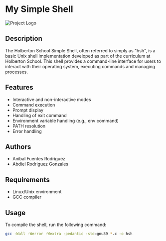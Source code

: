 # My Simple Shell

![Project Logo](https://holbertonschoolpr.com/images/logo_blanco.webp)

## Description

The Holberton School Simple Shell, often referred to simply as "hsh", is a basic Unix shell implementation developed as part of the curriculum at Holberton School. This shell provides a command-line interface for users to interact with their operating system, executing commands and managing processes.

## Features

- Interactive and non-interactive modes
- Command execution
- Prompt display
- Handling of exit command
- Environment variable handling (e.g., env command)
- PATH resolution
- Error handling

## Authors

- Anibal Fuentes Rodriguez
- Abdiel Rodriguez Gonzales

## Requirements

- Linux/Unix environment
- GCC compiler

## Usage

To compile the shell, run the following command:

```bash
gcc -Wall -Werror -Wextra -pedantic -std=gnu89 *.c -o hsh

